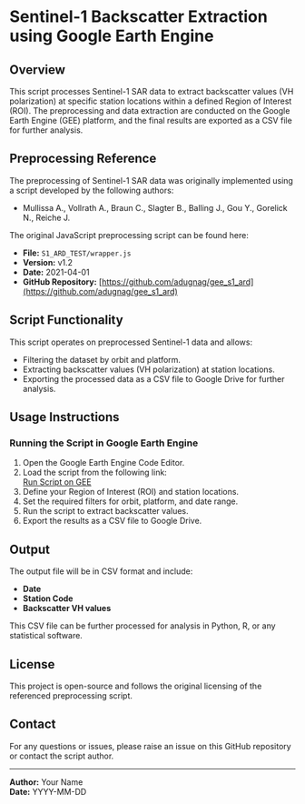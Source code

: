 # Sentinel-1 Backscatter Extraction using Google Earth Engine

## Overview
This script processes Sentinel-1 SAR data to extract backscatter values (VH polarization) at specific station locations within a defined Region of Interest (ROI). The preprocessing and data extraction are conducted on the Google Earth Engine (GEE) platform, and the final results are exported as a CSV file for further analysis.

## Preprocessing Reference
The preprocessing of Sentinel-1 SAR data was originally implemented using a script developed by the following authors:
- Mullissa A., Vollrath A., Braun C., Slagter B., Balling J., Gou Y., Gorelick N., Reiche J.

The original JavaScript preprocessing script can be found here:
- **File:** `S1_ARD_TEST/wrapper.js`
- **Version:** v1.2
- **Date:** 2021-04-01
- **GitHub Repository:** [https://github.com/adugnag/gee_s1_ard](https://github.com/adugnag/gee_s1_ard)

## Script Functionality
This script operates on preprocessed Sentinel-1 data and allows:
- Filtering the dataset by orbit and platform.
- Extracting backscatter values (VH polarization) at station locations.
- Exporting the processed data as a CSV file to Google Drive for further analysis.

## Usage Instructions
### Running the Script in Google Earth Engine
1. Open the Google Earth Engine Code Editor.
2. Load the script from the following link:  
   [Run Script on GEE](https://code.earthengine.google.com/your_script_id_here](https://code.earthengine.google.com/6f3fe5ff1c04036bd7cd0d7530426ac7))
3. Define your Region of Interest (ROI) and station locations.
4. Set the required filters for orbit, platform, and date range.
5. Run the script to extract backscatter values.
6. Export the results as a CSV file to Google Drive.

## Output
The output file will be in CSV format and include:
- **Date**
- **Station Code**
- **Backscatter VH values**

This CSV file can be further processed for analysis in Python, R, or any statistical software.

## License
This project is open-source and follows the original licensing of the referenced preprocessing script.

## Contact
For any questions or issues, please raise an issue on this GitHub repository or contact the script author.

---
**Author:** Your Name  
**Date:** YYYY-MM-DD
